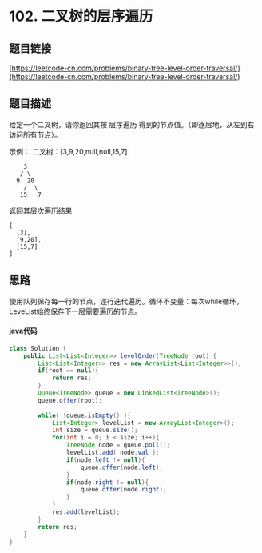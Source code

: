 # 102. 二叉树的层序遍历
## 题目链接
[https://leetcode-cn.com/problems/binary-tree-level-order-traversal/](https://leetcode-cn.com/problems/binary-tree-level-order-traversal/)

## 题目描述
给定一个二叉树，请你返回其按 层序遍历 得到的节点值。（即逐层地，从左到右访问所有节点）。

示例：
二叉树：[3,9,20,null,null,15,7]
```
    3
   / \
  9  20
    /  \
   15   7
```
返回其层次遍历结果
```
[
  [3],
  [9,20],
  [15,7]
]
```
## 思路
使用队列保存每一行的节点，逐行迭代遍历。循环不变量：每次while循环，LeveList始终保存下一层需要遍历的节点。
#### java代码
```java
class Solution {
    public List<List<Integer>> levelOrder(TreeNode root) {
        List<List<Integer>> res = new ArrayList<List<Integer>>();
        if(root == null){
            return res;
        }
        Queue<TreeNode> queue = new LinkedList<TreeNode>();
        queue.offer(root);
        
        while( !queue.isEmpty() ){
            List<Integer> levelList = new ArrayList<Integer>();
            int size = queue.size();
            for(int i = 0; i < size; i++){
                TreeNode node = queue.poll();
                levelList.add( node.val );
                if(node.left != null){
                    queue.offer(node.left);
                }
                if(node.right != null){
                    queue.offer(node.right);
                }
            }
            res.add(levelList);
        }
        return res;
    }
}
```